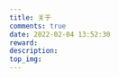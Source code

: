 ```yaml
---
title: 关于
comments: true
date: 2022-02-04 13:52:30
reward:
description:
top_img:
---
```

<style>
.page-title {
    display: none;
  }
</style>


 

